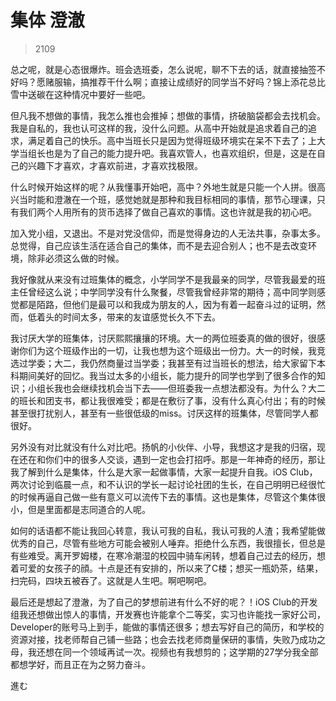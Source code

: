 # 集体 澄澈

> 2109

总之呢，就是心态很爆炸。班会选班委，怎么说呢，聊不下去的话，就直接抽签不好吗？愿赌服输，搞推荐干什么啊；直接让成绩好的同学当不好吗？锦上添花总比雪中送碳在这种情况中要好一些吧。

但凡我不想做的事情，我怎么推也会推掉；想做的事情，挤破脑袋都会去找机会。我是自私的，我也认可这样的我，没什么问题。从高中开始就是追求着自己的追求，满足着自己的快乐。高中当班长只是因为觉得班级环境实在呆不下去了；上大学当组长也是为了自己的能力提升吧。我喜欢管人，也喜欢组织，但是，这是在自己的兴趣下才喜欢，才喜欢前进，才喜欢找极限。

什么时候开始这样的呢？从我懂事开始吧，高中？外地生就是只能一个人拼。很高兴当时能和澄澈在一个班，感觉她就是那种和我目标相同的事情，那节心理课，只有我们两个人用所有的货币选择了做自己喜欢的事情。这也许就是我的初心吧。

加入党小组，又退出。不是对党没信仰，而是觉得身边的人无法共事，杂事太多。总觉得，自己应该生活在适合自己的集体，而不是去迎合别人；也不是去改变环境，除非必须这么做的时候。

我好像就从来没有过班集体的概念，小学同学不是我最亲的同学，尽管我最爱的班主任曾经这么说；中学同学没有什么聚餐，尽管我曾经非常的期待；高中同学则感觉都是陌路，但他们是最可以和我成为朋友的人，因为有着一起奋斗过的证明，然而，低着头的时间太多，带来的友谊感觉长久不下去。

我讨厌大学的班集体，讨厌熙熙攘攘的环境。大一的两位班委真的做的很好，很感谢你们为这个班级作出的一切，让我也想为这个班级出一份力。大一的时候，我竞选过学委；大二，我仍然商量过当学委；我甚至有过当班长的想法，给大家留下本科期间美好的回忆。我当过太多的小组长，能力提升的同学也学到了很多合作的知识；小组长我也会继续找机会当下去——但班委我一点想法都没有。为什么？大二的班长和团支书，都让我很难受；都是在敷衍了事，没有什么真心付出；有的时候甚至很打扰别人，甚至有一些很低级的miss。讨厌这样的班集体，尽管同学人都很好。

另外没有对比就没有什么对比吧。扬帆的小伙伴、小导，我想这才是我的归宿，现在还在和你们中的很多人交谈，遇到一定也会打招呼。那是一年神奇的经历，那让我了解到什么是集体，什么是大家一起做事情，大家一起提升自我。iOS Club，两次讨论到临晨一点，和不认识的学长一起讨论社团的生长，在自己明明已经很忙的时候再逼自己做一些有意义可以流传下去的事情。这也是集体，尽管这个集体很小，但是里面都是志同道合的人呢。

如何的话语都不能让我回心转意，我认可我的自私，我认可我的人渣；我希望能做优秀的自己，尽管有些地方可能会被别人唾弃。拒绝什么东西，我很擅长，但总是有些难受。离开罗姆楼，在寒冷潮湿的校园中骑车闲转，想着自己过去的经历，想着可爱的女孩子的顔。十点是还有安排的，所以来了C楼；想买一瓶奶茶，结果，扫完码，四块五被吞了。这就是人生吧。啊吧啊吧。

最后还是想起了澄澈，为了自己的梦想前进有什么不好的呢？！iOS Club的开发组我还想做出惊人的事情，开发赛也许能拿个二等奖，实习也许能找一家好公司，Developer的账号马上到手，能做的事情还很多；想去写好自己的简历，和学校的资源对接，找老师帮自己铺一些路；也会去找老师商量保研的事情，失败乃成功之母，我还想在同一个领域再试一次。视频也有我想剪的；这学期的27学分我全部都想学好，而且正在为之努力奋斗。

進む

